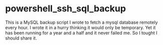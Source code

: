 # powershell_ssh_sql_backup
This is a MySQL backup script I wrote to fetch a mysql database remotely every hour. I wrote it in a hurry thinking it would only be temporary. Yet it has been running for a year and a half and it never failed me. So I tought I should share it.
